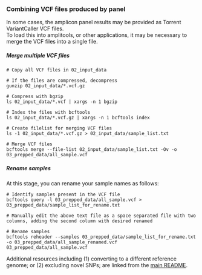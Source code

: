 ### Combining VCF files produced by panel ###
In some cases, the amplicon panel results may be provided as Torrent VariantCaller VCF files.      
To load this into amplitools, or other applications, it may be necessary to merge the VCF files into a single file.     

##### Merge multiple VCF files #####
```
# Copy all VCF files in 02_input_data

# If the files are compressed, decompress
gunzip 02_input_data/*.vcf.gz

# Compress with bgzip
ls 02_input_data/*.vcf | xargs -n 1 bgzip

# Index the files with bcftools
ls 02_input_data/*.vcf.gz | xargs -n 1 bcftools index

# Create filelist for merging VCF files
ls -1 02_input_data/*.vcf.gz > 02_input_data/sample_list.txt

# Merge VCF files
bcftools merge --file-list 02_input_data/sample_list.txt -Ov -o 03_prepped_data/all_sample.vcf
```

##### Rename samples #####
At this stage, you can rename your sample names as follows:    
```
# Identify samples present in the VCF file
bcftools query -l 03_prepped_data/all_sample.vcf > 03_prepped_data/sample_list_for_rename.txt

# Manually edit the above text file as a space separated file with two columns, adding the second column with desired renamed

# Rename samples
bcftools reheader --samples 03_prepped_data/sample_list_for_rename.txt -o 03_prepped_data/all_sample_renamed.vcf 03_prepped_data/all_sample.vcf
```

Additional resources including (1) converting to a different reference genome; or (2) excluding novel SNPs; are linked from the [main README](https://github.com/bensutherland/amplitools/tree/main).         

